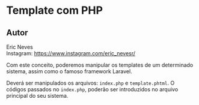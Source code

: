 Template com PHP
==========

Autor
----------
Eric Neves  
Instagram: https://www.instagram.com/eric_nevesr/

Com este conceito, poderemos manipular os templates de um determinado sistema, assim como o famoso framework Laravel.

Deverá ser manipulados os arquivos: `index.php` e `template.phtml`. O códigos passados no `index.php`, poderão ser introduzidos no arquivo principal do seu sistema.
